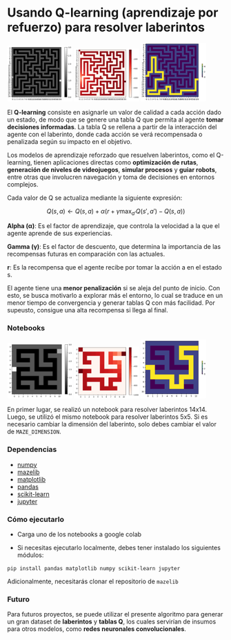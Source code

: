 # Usando Q-learning (aprendizaje por refuerzo) para resolver laberintos
<img src="./assets/maze14x14.PNG" alt="Descripción de la imagen 1" style="width: 30%; display: inline-block;"> 
<img src="./assets/reward14x14.PNG" alt="Descripción de la imagen 2" style="width: 30%; display: inline-block;"> 
<img src="./assets/solve14x14.PNG" alt="Descripción de la imagen 3" style="width: 30%; display: inline-block;">

El **Q-learning** consiste en asignarle un valor de calidad a cada acción dado un estado, de modo que se genere una tabla Q que permita al agente **tomar decisiones informadas**. La tabla Q se rellena a partir de la interacción del agente con el laberinto, donde cada acción se verá recompensada o penalizada según su impacto en el objetivo.

Los modelos de aprendizaje reforzado que resuelven laberintos, como el Q-learning, tienen aplicaciones directas como **optimización de rutas**, **generación de niveles de videojuegos**, **simular procesos** y **guiar robots**, entre otras que involucren navegación y toma de decisiones en entornos complejos.

Cada valor de Q se actualiza mediante la siguiente expresión:

$$
\begin{equation}
Q(s, a) \leftarrow Q(s, a) + \alpha (r + \gamma \max_{a'} Q(s', a') - Q(s, a))
\end{equation}
$$

**Alpha (α)**: Es el factor de aprendizaje, que controla la velocidad a la que el agente aprende de sus experiencias.

**Gamma (γ)**: Es el factor de descuento, que determina la importancia de las recompensas futuras en comparación con las actuales.

**r**: Es la recompensa que el agente recibe por tomar la acción a en el estado s.

El agente tiene una **menor penalización** si se aleja del punto de inicio. Con esto, se busca motivarlo a explorar más el entorno, lo cual se traduce en un menor tiempo de convergencia y generar tablas Q con más facilidad. Por supeusto, consigue una alta recompensa si llega al final.

### Notebooks

<img src="./assets/maze5x5.PNG" alt="Descripción de la imagen 1" style="width: 30%; display: inline-block;"> 
<img src="./assets/reward5x5.PNG" alt="Descripción de la imagen 2" style="width: 30%; display: inline-block;"> 
<img src="./assets/solve5x5.PNG" alt="Descripción de la imagen 3" style="width: 30%; display: inline-block;">

En primer lugar, se realizó un notebook para resolver laberintos 14x14. Luego, se utilizó el mismo notebook para resolver laberintos 5x5. Si es necesario 
cambiar la dimensión del laberinto, solo debes cambiar el valor de `MAZE_DIMENSION`. 



### Dependencias
- [numpy](https://numpy.org/install/)  
- [mazelib](https://github.com/john-science/mazelib?tab=readme-ov-file)
- [matplotlib](https://matplotlib.org/stable/install/index.html)
- [pandas](https://pandas.pydata.org/docs/getting_started/install.html)
- [scikit-learn](https://scikit-learn.org/stable/install.html)
- [jupyter](https://jupyter.org/install)

### Cómo ejecutarlo
- Carga uno de los notebooks a google colab

- Si necesitas ejecutarlo localmente, debes tener instalado los siguientes módulos:
```
pip install pandas matplotlib numpy scikit-learn jupyter
```
Adicionalmente, necesitarás clonar el repositorio de `mazelib`

### Futuro
Para futuros proyectos, se puede utilizar el presente algoritmo para generar un gran dataset de **laberintos** y **tablas Q**, los cuales servirían de insumos para otros modelos, como **redes neuronales convolucionales**. 
